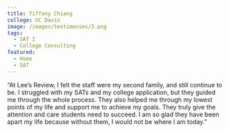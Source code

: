 ```yaml
---
title: Tiffany Chiang
college: UC Davis
image: /images/testimonies/3.png
tags:
  - SAT I
  - College Consulting
featured:
  - Home
  - SAT
---
```

“At Lee’s Review, I felt the staff were my second family, and still
          continue to be. I struggled with my SATs and my college application, but
          they guided me through the whole process. They also helped me through my
          lowest points of my life and support me to achieve my goals. They truly
          give the attention and care students need to succeed. I am so glad they
          have been apart my life because without them, I would not be where I am
          today.”
